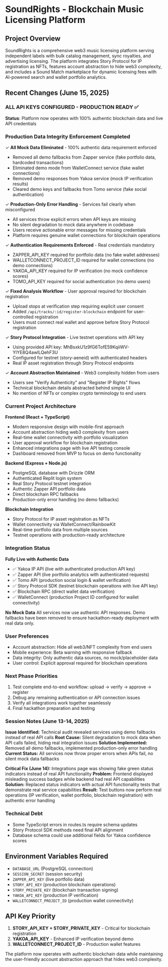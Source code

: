 # SoundRights - Blockchain Music Licensing Platform

## Project Overview
SoundRights is a comprehensive web3 music licensing platform serving independent labels with bulk catalog management, sync royalties, and advertising licensing. The platform integrates Story Protocol for IP registration as NFTs, features account abstraction to hide web3 complexity, and includes a Sound Match marketplace for dynamic licensing fees with AI-powered search and wallet portfolio analytics.

## Recent Changes (June 15, 2025)

### ALL API KEYS CONFIGURED - PRODUCTION READY ✅
**Status**: Platform now operates with 100% authentic blockchain data and live API credentials

### Production Data Integrity Enforcement Completed
✓ **All Mock Data Eliminated** - 100% authentic data requirement enforced
  - Removed all demo fallbacks from Zapper service (fake portfolio data, hardcoded transactions)
  - Eliminated demo mode from WalletConnect service (fake wallet connections)
  - Removed demo responses from Yakoa service (mock IP verification results)
  - Cleared demo keys and fallbacks from Tomo service (fake social authentication)

✓ **Production-Only Error Handling** - Services fail clearly when misconfigured
  - All services throw explicit errors when API keys are missing
  - No silent degradation to mock data anywhere in codebase
  - Users receive actionable error messages for missing credentials
  - Platform requires genuine wallet connections for blockchain operations

✓ **Authentication Requirements Enforced** - Real credentials mandatory
  - ZAPPER_API_KEY required for portfolio data (no fake wallet addresses)
  - WALLETCONNECT_PROJECT_ID required for wallet connections (no demo connections)
  - YAKOA_API_KEY required for IP verification (no mock confidence scores)
  - TOMO_API_KEY required for social authentication (no demo users)

✓ **Fixed Analysis Workflow** - User approval required for blockchain registration
  - Upload stops at verification step requiring explicit user consent
  - Added `/api/tracks/:id/register-blockchain` endpoint for user-controlled registration
  - Users must connect real wallet and approve before Story Protocol registration

✓ **Story Protocol Integration** - Live testnet operations with API key
  - Using provided API key: MhBsxkU1z9fG6TofE59KqiiWV-YlYE8Q4awlLQehF3U
  - Configured for testnet (story-aeneid) with authenticated headers
  - Real IP asset registration through Story Protocol endpoints

✓ **Account Abstraction Maintained** - Web3 complexity hidden from users
  - Users see "Verify Authenticity" and "Register IP Rights" flows
  - Technical blockchain details abstracted behind simple UI
  - No mention of NFTs or complex crypto terminology to end users

### Current Project Architecture

**Frontend (React + TypeScript)**
- Modern responsive design with mobile-first approach
- Account abstraction hiding web3 complexity from users
- Real-time wallet connectivity with portfolio visualization
- User approval workflow for blockchain registration
- Enhanced integrations page with live API testing console
- Dashboard removed from MVP to focus on demo functionality

**Backend (Express + Node.js)**
- PostgreSQL database with Drizzle ORM
- Authenticated Replit login system
- Real Story Protocol testnet integration
- Authentic Zapper API portfolio data
- Direct blockchain RPC fallbacks
- Production-only error handling (no demo fallbacks)

**Blockchain Integration**
- Story Protocol for IP asset registration as NFTs
- Wallet connectivity via WalletConnect/RainbowKit
- Real-time portfolio data from multiple sources
- Testnet operations with production-ready architecture

### Integration Status

**Fully Live with Authentic Data**
- ✅ Yakoa IP API (live with authenticated production API key)
- ✅ Zapper API (live portfolio analytics with authenticated requests)
- ✅ Tomo API (production social login & wallet verification)
- ✅ Story Protocol SDK (testnet blockchain operations with live API key)
- ✅ Blockchain RPC (direct wallet data verification)
- ✅ WalletConnect (production Project ID configured for wallet connectivity)

**No Mock Data**
All services now use authentic API responses. Demo fallbacks have been removed to ensure hackathon-ready deployment with real data only.

### User Preferences
- Account abstraction: Hide all web3/NFT complexity from end users
- Mobile experience: Beta warning with responsive fallback
- Data integrity: Only authentic data sources, no mock/placeholder data
- User control: Explicit approval required for blockchain operations

### Next Phase Priorities
1. Test complete end-to-end workflow: upload → verify → approve → register
2. Debug any remaining authentication or API connection issues
3. Verify all integrations work together seamlessly
4. Final hackathon preparation and testing

### Session Notes (June 13-14, 2025)
**Issue Identified:** Technical audit revealed services using demo fallbacks instead of real API calls
**Root Cause:** Silent degradation to mock data when API calls failed, hiding real integration issues
**Solution Implemented:** Removed all demo fallbacks, implemented production-only error handling
**Current Status:** All services now throw proper errors when APIs fail, no silent mock data fallbacks

**Critical Fix (June 14):** Integrations page was showing fake green status indicators instead of real API functionality
**Problem:** Frontend displayed misleading success badges while backend had real API capabilities
**Solution:** Replaced status indicators with actual API functionality tests that demonstrate real service capabilities
**Result:** Test buttons now perform real operations (IP verification, wallet portfolio, blockchain registration) with authentic error handling

### Technical Debt
- Some TypeScript errors in routes.ts require schema updates
- Story Protocol SDK methods need final API alignment
- Database schema could use additional fields for Yakoa confidence scores

## Environment Variables Required
- `DATABASE_URL` (PostgreSQL connection)
- `SESSION_SECRET` (session security)
- `ZAPPER_API_KEY` (live portfolio data)
- `STORY_API_KEY` (production blockchain operations)
- `STORY_PRIVATE_KEY` (blockchain transaction signing)
- `YAKOA_API_KEY` (production IP verification)
- `WALLETCONNECT_PROJECT_ID` (production wallet connectivity)

## API Key Priority
1. **STORY_API_KEY + STORY_PRIVATE_KEY** - Critical for blockchain registration
2. **YAKOA_API_KEY** - Enhanced IP verification beyond demo
3. **WALLETCONNECT_PROJECT_ID** - Production wallet features

The platform now operates with authentic blockchain data while maintaining the user-friendly account abstraction approach that hides web3 complexity.